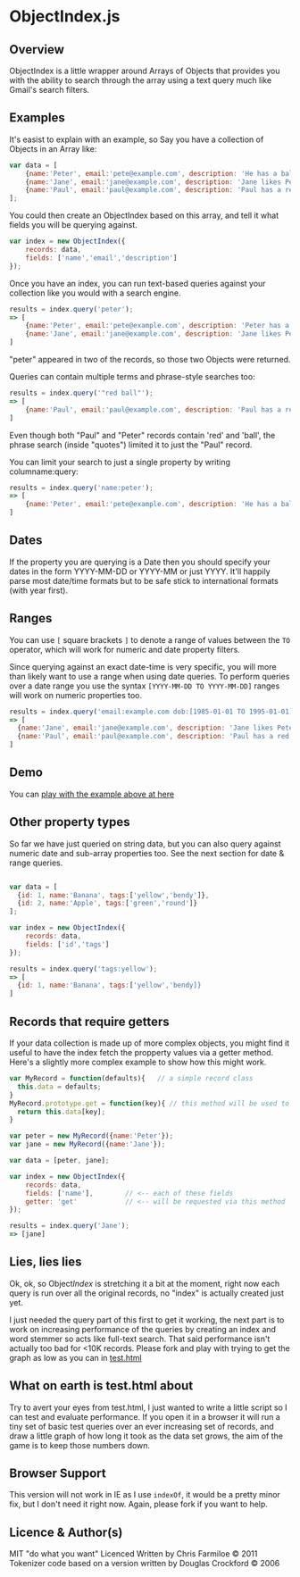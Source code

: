 
ObjectIndex.js
==============

Overview
--------

ObjectIndex is a little wrapper around Arrays of Objects that provides you with the ability to search through the array using a text query much like Gmail's search filters.

Examples
--------

It's easist to explain with an example, so Say you have a collection of Objects in an Array like:

```javascript
var data = [
    {name:'Peter', email:'pete@example.com', description: 'He has a ball that is red', dob: new Date('1980-01-01')},
    {name:'Jane', email:'jane@example.com', description: 'Jane likes Peter', dob: new Date('1990-03-01')},
    {name:'Paul', email:'paul@example.com', description: 'Paul has a red ball', dob: new Date('1991-01-12')}
];
```
    
You could then create an ObjectIndex based on this array, and tell it what fields you will be querying against.

```javascript
var index = new ObjectIndex({
    records: data,
    fields: ['name','email','description']
});
```

Once you have an index, you can run text-based queries against your collection like you would with a search engine.

```javascript
results = index.query('peter');
=> [
    {name:'Peter', email:'pete@example.com', description: 'Peter has a ball'},
    {name:'Jane', email:'jane@example.com', description: 'Jane likes Peter'}
]
```

"peter" appeared in two of the records, so those two Objects were returned.

Queries can contain multiple terms and phrase-style searches too:

```javascript
results = index.query('"red ball"');
=> [
    {name:'Paul', email:'paul@example.com', description: 'Paul has a red ball'}
]
```

Even though both "Paul" and "Peter" records contain 'red' and 'ball', the phrase search (inside "quotes") limited it to just the "Paul" record.

You can limit your search to just a single property by writing columname:query:

```javascript
results = index.query('name:peter');
=> [
    {name:'Peter', email:'pete@example.com', description: 'He has a ball that is red'}
]
```

Dates
-----

If the property you are querying is a Date then you should specify your dates in the form YYYY-MM-DD or YYYY-MM or just YYYY. It'll happily parse most date/time formats  but to be safe stick to international formats (with year first).

Ranges
------

You can use `[` square brackets `]` to denote a range of values between the `TO` operator, which will work for numeric and date property filters.

Since querying against an exact date-time is very specific, you will more than likely want to use a range when using date queries. To perform queries over a date range you use the syntax `[YYYY-MM-DD TO YYYY-MM-DD]` ranges will work on numeric properties too.

```javascript
results = index.query('email:example.com dob:[1985-01-01 TO 1995-01-01]');
=> [
  {name:'Jane', email:'jane@example.com', description: 'Jane likes Peter', dob: Date('1990-03-01')},
  {name:'Paul', email:'paul@example.com', description: 'Paul has a red ball', dob: Date('1991-01-12')}
]
```

Demo
----

You can [play with the example above at here](http://chrisfarms.github.com/objectindex/example.html)

Other property types
--------------------

So far we have just queried on string data, but you can also query against numeric date and sub-array properties too. See the next section for date & range queries.

```javascript

var data = [
  {id: 1, name:'Banana', tags:['yellow','bendy']},
  {id: 2, name:'Apple', tags:['green','round']}
];

var index = new ObjectIndex({
    records: data,
    fields: ['id','tags']
});

results = index.query('tags:yellow');
=> [
  {id: 1, name:'Banana', tags:['yellow','bendy]}
]
```

Records that require getters
----------------------------

If your data collection is made up of more complex objects, you might find it useful to have the index fetch the propperty values via a getter method. Here's a slightly more complex example to show how this might work.

```javascript
var MyRecord = function(defaults){   // a simple record class
  this.data = defaults;
}
MyRecord.prototype.get = function(key){ // this method will be used to fetch the properties
  return this.data[key];
}

var peter = new MyRecord({name:'Peter'});
var jane = new MyRecord({name:'Jane'});

var data = [peter, jane];

var index = new ObjectIndex({
    records: data,
    fields: ['name'],        // <-- each of these fields
    getter: 'get'            // <-- will be requested via this method
});

results = index.query('Jane');
=> [jane]
```

Lies, lies lies
---------------

Ok, ok, so Object*Index* is stretching it a bit at the moment, right now each query is run over all the original records, no "index" is actually created just yet.

I just needed the query part of this first to get it working, the next part is to work on increasing performance of the queries by creating an index and word stemmer so acts like full-text search. That said performance isn't actually too bad for <10K records. Please fork and play with trying to get the graph as low as you can in [test.html](file://localhost/Users/chrisfarms/Repositories/objectindex/test.html)


What on earth is test.html about
--------------------------------

Try to avert your eyes from test.html, I just wanted to write a little script so I can test and evaluate performance. If you open it in a browser it will run a tiny set of basic test queries over an ever increasing set of records, and draw a little graph of how long it took as the data set grows, the aim of the game is to keep those numbers down.


Browser Support
---------------

This version will not work in IE as I use `indexOf`, it would be a pretty minor fix, but I don't need it right now. Again, please fork if you want to help.


Licence & Author(s)
-------------------

MIT "do what you want" Licenced
Written by Chris Farmiloe © 2011
Tokenizer code based on a version written by Douglas Crockford © 2006


